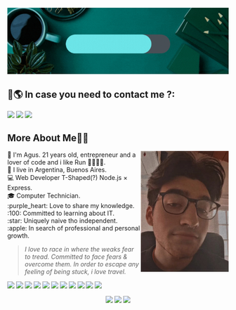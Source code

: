 ![Header image](https://github.com/AgusBaez/AgusBaez/blob/main/assets/logo-Gif.gif?raw=true)

## 📣🌎 In case you need to contact me ?:<br/>

<p>
  <a href="mailto:agustinbaezignacio@gmail.com"><img src="https://img.shields.io/badge/e‑mail-D14836.svg?style=for-the-badge&logo=GMail&logoColor=white"/></a>
  <a href="https://www.instagram.com/agus._.baez._/"><img src="https://img.shields.io/badge/instagram-E4405F.svg?style=for-the-badge&logo=instagram&logoColor=white"/></a>
  <a href="https://www.linkedin.com/in/agus-baez/"><img src="https://img.shields.io/badge/linkedin-0077B5.svg?style=for-the-badge&logo=linkedin&logoColor=white"/></a>
</p>

<p>
<h2>More About Me👨‍💻</h2>
<img align='right' src='https://github.com/AgusBaez/AgusBaez/blob/main/assets/11caa3bd-4c5f-45dd-923e-01f0a70e5e29.jpg?raw=true' width='200"'>
🧔 I'm Agus. 21 years old, entrepreneur and a lover of code and i like Run 🏃🏼‍♂️💨.<br/>
💼 I live in Argentina, Buenos Aires.<br/>
💻 Web Developer T-Shaped(?) Node.js × Express.<br/>
🎓 Computer Technician.<br/>
:purple_heart: Love to share my knowledge.<br/>
:100: Committed to learning about IT.<br/>
:star: Uniquely naive tho independent.<br/>
:apple: In search of professional and personal growth.<br/>

> _I love to race in where the weaks fear to tread. Committed to face fears & overcome them. In order to escape any feeling of being stuck, i love travel._

  <p>
    <img src="https://img.shields.io/badge/-Visual%20Studio%20Code-23A9F2?style=flat-square&logo=Visual%20Studio%20Code&logoColor=white"/>
    <img src="https://img.shields.io/badge/-Github-181717?style=flat-square&logo=GitHub&logoColor=white"/>
    <img src="https://img.shields.io/badge/-Git-F44D27?style=flat-square&logo=Git&logoColor=white"/>
    <img src="https://img.shields.io/badge/-NPM-CB3837?style=flat-square&logo=NPM&logoColor=white"/>
    <img src="https://img.shields.io/badge/-Apache-D22128?style=flat-square&logo=Apache&logoColor=white"/>
    <img src="https://img.shields.io/badge/-Trello-0079BF?style=flat-square&logo=Trello&logoColor=white"/>
    <img src="https://img.shields.io/badge/-Slack-E01563?style=flat-square&logo=Slack&logoColor=white"/>
    <img src="https://img.shields.io/badge/-MySQL-F29111?style=flat-square&logo=MySQL&logoColor=white"/>
    <img src="https://img.shields.io/badge/-Notion-000000?style=flat-square&logo=Notion&logoColor=white"/>
    <img src="https://img.shields.io/badge/-ESLint-4B32C3?style=flat-square&logo=ESLint&logoColor=white"/>
    <img src="https://img.shields.io/badge/-HTML5-E34F26?style=flat-square&logo=HTML5&logoColor=white"/>
  </p>
</p>
</p>

<p align="center">
  <img src ="https://github-readme-streak-stats.herokuapp.com?user=AgusBaez&theme=darcula&hide_border=true&background=FFFFFF00">
  <img height="50%" width="auto" src ="https://github-readme-stats.vercel.app/api?username=AgusBaez&show_icons=true&count_private=true&theme=darcula&hide_border=true&hide=issues,contribs&bg_color=00000000">
  <img height="50%" width="auto" src ="https://github-readme-stats.vercel.app/api/top-langs/?username=AgusBaez&layout=compact&hide_border=true&theme=darcula&bg_color=00000000&langs_count=6&hide=jupyter%20notebook,tex,css,php">
</p>

<!-- <p align="center">
  <img align="left" src ="https://github-readme-stats.vercel.app/api/pin/?username=AgusBaez&repo=ytdx">
  <img align="right" src ="https://github-readme-stats.vercel.app/api/pin/?username=AgusBaez&repo=pixel-weather">
  - 👋 Hi, I’m @AgusBaez
- 👀 I’m interested in programming
- 🌱 Currently I am learning a little of everything
- 📫 How to reach me ...
  ° https://www.linkedin.com/in/agus-baez/
  ° agustinbaezignacio@gmail.com

<! ---
This is a ✨ special ✨ repository because it will have some of the projects I have worked on.
--->
